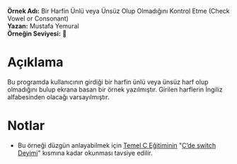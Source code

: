 **Örnek Adı:** Bir Harfin Ünlü veya Ünsüz Olup Olmadığını Kontrol Etme (Check Vowel or Consonant) <br>
**Yazan:** Mustafa Yemural <br>
**Örneğin Seviyesi:** :large_blue_circle: <br>
# Açıklama #
<p>Bu programda kullanıcının girdiği bir harfin ünlü veya ünsüz harf olup olmadığını bulup ekrana basan bir örnek yazılmıştır. Girilen harflerin İngiliz alfabesinden olacağı varsayılmıştır.</p>

# Notlar #
- Bu örneği düzgün anlayabilmek için [Temel C Eğitiminin](https://www.mustafayemural.com/temel-c-egitimi/) "[C’de switch Deyimi](https://www.mustafayemural.com/c-my000029/)" kısmına kadar okunması tavsiye edilir.
